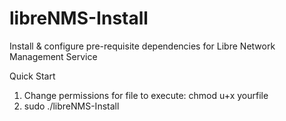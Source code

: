 # libreNMS-Install
Install &amp; configure pre-requisite dependencies for Libre Network Management Service

Quick Start

1. Change permissions for file to execute: chmod u+x yourfile
2. sudo ./libreNMS-Install
